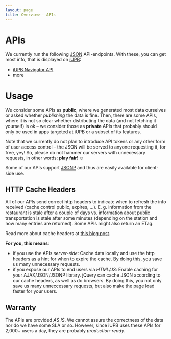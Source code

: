 ```yaml
---
layout: page
title: Overview - APIs
---
```


APIs
====

We currently run the following [JSON](http://simple.wikipedia.org/wiki/JSON) API-endpoints. With these, you can get most info, that is displayed on [iUPB](http://www.i-upb.de):


* [iUPB Navigator API](/apis.navigator.html) 
* more

Usage
=====

We consider some APIs as **public**, where we generated most data ourselves or asked whether _publishing_ the data is fine.
Then, there are some APIs, where it is not so clear whether distributing the data (and not fetching it yourself) is ok – we consider those as **private** APIs that probably should only be used in apps targeted at iUPB or a subset of its features.

Note that we currently do not plan to introduce API tokens or any other form of user access control – the JSON will be served to anyone requesting it, for free, yey! So, please do not hammer our servers with unnecessary requests, in other words: **play fair**! ☺ 

Some of our APIs support [JSONP](http://json-p.org) and thus are easily available for client-side use.

HTTP Cache Headers
------------------
All of our APIs send correct http headers to indicate when to refresh the info received (cache control public, expires, ...). E. g. information from the restaurant is stale after a couple of days vs. information about public transportation is stale after some minutes (depending on the station and how many entries are returned).
Some APIs might also return an ETag.

Read more about cache headers at [this blog post](http://betterexplained.com/articles/how-to-optimize-your-site-with-http-caching/).

**For you, this means**:

* if you use the APIs _server-side_: Cache data locally and use the http headers as a hint for when to expire the cache. By doing this, you save us many unnecessary requests.
* if you expose our APIs to end users via _HTML/JS_: Enable caching for your AJAX/JSON/JSONP library. jQuery can cache JSON according to our cache headers, as well as do browsers. By doing this, you not only save us many unneccessary requests, but also make the page load faster for your users.

Warranty
--------
The APIs are provided _AS IS_. We cannot assure the correctness of the data nor do we have some SLA or so. However, since iUPB uses these APIs for 2,000+ users a day, they are probably _production-ready_.